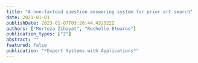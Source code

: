 ```yaml
---
title: "A non-factoid question answering system for prior art search"
date: 2021-01-01
publishDate: 2023-01-07T03:26:44.432322Z
authors: ["Morteza Zihayat", "Rochelle Etwaroo"]
publication_types: ["2"]
abstract: ""
featured: false
publication: "*Expert Systems with Applications*"
---
```


